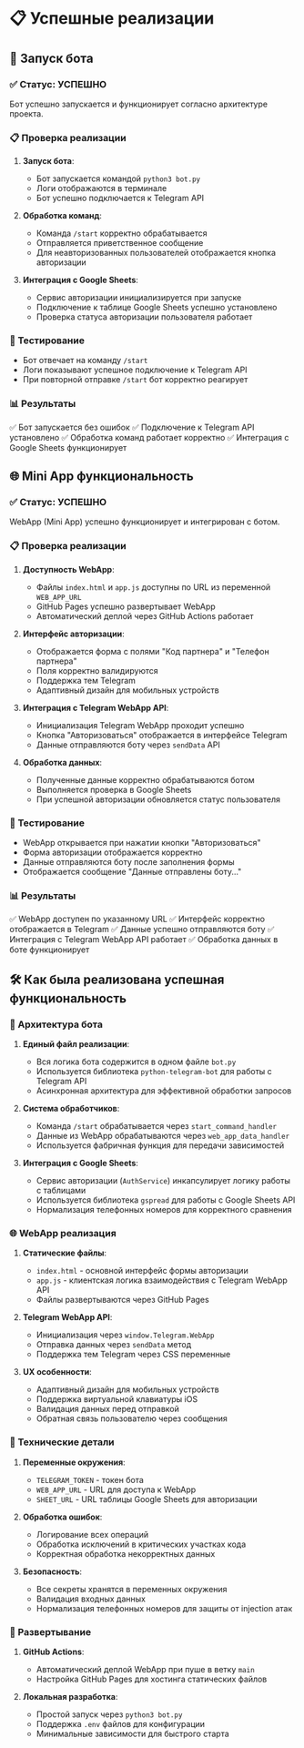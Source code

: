 # 📋 Успешные реализации

## 🤖 Запуск бота

### ✅ Статус: УСПЕШНО

Бот успешно запускается и функционирует согласно архитектуре проекта.

### 📋 Проверка реализации

1. **Запуск бота**:
   - Бот запускается командой `python3 bot.py`
   - Логи отображаются в терминале
   - Бот успешно подключается к Telegram API

2. **Обработка команд**:
   - Команда `/start` корректно обрабатывается
   - Отправляется приветственное сообщение
   - Для неавторизованных пользователей отображается кнопка авторизации

3. **Интеграция с Google Sheets**:
   - Сервис авторизации инициализируется при запуске
   - Подключение к таблице Google Sheets успешно установлено
   - Проверка статуса авторизации пользователя работает

### 🧪 Тестирование

- Бот отвечает на команду `/start`
- Логи показывают успешное подключение к Telegram API
- При повторной отправке `/start` бот корректно реагирует

### 📊 Результаты

✅ Бот запускается без ошибок
✅ Подключение к Telegram API установлено
✅ Обработка команд работает корректно
✅ Интеграция с Google Sheets функционирует

## 🌐 Mini App функциональность

### ✅ Статус: УСПЕШНО

WebApp (Mini App) успешно функционирует и интегрирован с ботом.

### 📋 Проверка реализации

1. **Доступность WebApp**:
   - Файлы `index.html` и `app.js` доступны по URL из переменной `WEB_APP_URL`
   - GitHub Pages успешно развертывает WebApp
   - Автоматический деплой через GitHub Actions работает

2. **Интерфейс авторизации**:
   - Отображается форма с полями "Код партнера" и "Телефон партнера"
   - Поля корректно валидируются
   - Поддержка тем Telegram
   - Адаптивный дизайн для мобильных устройств

3. **Интеграция с Telegram WebApp API**:
   - Инициализация Telegram WebApp проходит успешно
   - Кнопка "Авторизоваться" отображается в интерфейсе Telegram
   - Данные отправляются боту через `sendData` API

4. **Обработка данных**:
   - Полученные данные корректно обрабатываются ботом
   - Выполняется проверка в Google Sheets
   - При успешной авторизации обновляется статус пользователя

### 🧪 Тестирование

- WebApp открывается при нажатии кнопки "Авторизоваться"
- Форма авторизации отображается корректно
- Данные отправляются боту после заполнения формы
- Отображается сообщение "Данные отправлены боту..."

### 📊 Результаты

✅ WebApp доступен по указанному URL
✅ Интерфейс корректно отображается в Telegram
✅ Данные успешно отправляются боту
✅ Интеграция с Telegram WebApp API работает
✅ Обработка данных в боте функционирует

## 🛠️ Как была реализована успешная функциональность

### 🤖 Архитектура бота

1. **Единый файл реализации**:
   - Вся логика бота содержится в одном файле `bot.py`
   - Используется библиотека `python-telegram-bot` для работы с Telegram API
   - Асинхронная архитектура для эффективной обработки запросов

2. **Система обработчиков**:
   - Команда `/start` обрабатывается через `start_command_handler`
   - Данные из WebApp обрабатываются через `web_app_data_handler`
   - Используется фабричная функция для передачи зависимостей

3. **Интеграция с Google Sheets**:
   - Сервис авторизации (`AuthService`) инкапсулирует логику работы с таблицами
   - Используется библиотека `gspread` для работы с Google Sheets API
   - Нормализация телефонных номеров для корректного сравнения

### 🌐 WebApp реализация

1. **Статические файлы**:
   - `index.html` - основной интерфейс формы авторизации
   - `app.js` - клиентская логика взаимодействия с Telegram WebApp API
   - Файлы развертываются через GitHub Pages

2. **Telegram WebApp API**:
   - Инициализация через `window.Telegram.WebApp`
   - Отправка данных через `sendData` метод
   - Поддержка тем Telegram через CSS переменные

3. **UX особенности**:
   - Адаптивный дизайн для мобильных устройств
   - Поддержка виртуальной клавиатуры iOS
   - Валидация данных перед отправкой
   - Обратная связь пользователю через сообщения

### 🔧 Технические детали

1. **Переменные окружения**:
   - `TELEGRAM_TOKEN` - токен бота
   - `WEB_APP_URL` - URL для доступа к WebApp
   - `SHEET_URL` - URL таблицы Google Sheets для авторизации

2. **Обработка ошибок**:
   - Логирование всех операций
   - Обработка исключений в критических участках кода
   - Корректная обработка некорректных данных

3. **Безопасность**:
   - Все секреты хранятся в переменных окружения
   - Валидация входных данных
   - Нормализация телефонных номеров для защиты от injection атак

### 🚀 Развертывание

1. **GitHub Actions**:
   - Автоматический деплой WebApp при пуше в ветку `main`
   - Настройка GitHub Pages для хостинга статических файлов

2. **Локальная разработка**:
   - Простой запуск через `python3 bot.py`
   - Поддержка `.env` файлов для конфигурации
   - Минимальные зависимости для быстрого старта